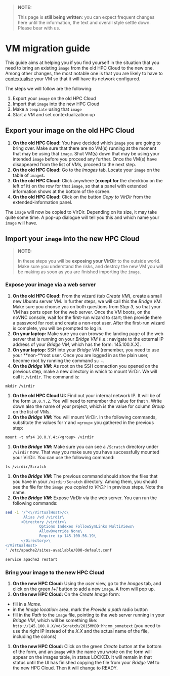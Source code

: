 >**NOTE:**
>
>This page is **still being written**: you can expect frequent changes here until the information, the text and overall style settle down. Please bear with us.

# VM migration guide

This guide aims at helping you if you find yourself in the situation that you need to bring an existing `image` from the old HPC Cloud to the new one. Among other changes, the most notable one is that you are likely to have to [contextualise](contextualization) your VM so that it will have its network configured.

The steps we will follow are the following:
1. Export your `image` on the old HPC Cloud
1. Import that `image` into the new HPC Cloud
1. Make a `template` using that `image`
1. Start a VM and set contextualization up

## Export your image on the old HPC Cloud

1. **On the old HPC Cloud:** You have decided which `image` you are going to bring over. Make sure that there are no VM(s) running at the moment that may be using that `image`. Shut VM(s) down that may be using your intended `image` before you proceed any further. Once the VM(s) have disappeared from the list of VMs, proceed to the next step.
1. **On the old HPC Cloud:** Go to the _Images_ tab. Locate your `image` on the table of `image`s.
1. **On the old HPC Cloud:** Click anywhere (**except for** the checkbox on the left of it) on the row for that `image`, so that a panel with extended information shows at the bottom of the screen.
1. **On the old HPC Cloud:** Click on the button _Copy to VirDir_ from the extended-information panel.

The `image` will now be copied to VirDir. Depending on its size, it may take quite some time. A pop-up dialogue will tell you this and which name your `image` will have.

## Import your `image` into the new HPC Cloud

>**NOTE:**
>
>In these steps you will be **exposing your VirDir** to the outside world. Make sure you understand the risks, and destroy the new VM you will be making as soon as you are finished importing the `image`.

### Expose your image via a web server
1. **On the old HPC Cloud:** From the wizard (tab _Create VM_), create a small new Ubuntu server VM. In further steps, we will call this the _Bridge VM_. Make sure you choose _yes_ on both questions from _Step 3_, so that your VM has ports open for the web server. Once the VM boots, on the noVNC console, wait for the first-run wizard to start; then provide there a password for root and create a non-root user. After the first-run wizard is complete, you will be prompted to log in.
1. **On your laptop:** Make sure you can browse the landing page of the web server that is running on your _Bridge VM_ (i.e.: navigate to the external IP address of your _Bridge VM_, which has the form: 145.100.X.X).
1. **On your laptop:** SSH into your _Bridge VM_ (remember, you need to use your **non-**root user. Once you are logged in as the plain user, become root by running the command `su -`.
1. **On the _Bridge VM_:** As root on the SSH connection you opened on the previous step, make a new directory in which to mount VirDir. We will call it `/virdir`. The command is:
```
mkdir /virdir
```
1. **On the old HPC Cloud UI:** Find out your internal network IP. It will be of the form `10.0.Y.Z`. You will need to remember the value for that `Y`. Write down also the name of your project, which is the value for column _Group_ on the list of VMs.
1. **On the _Bridge VM_:** You will mount VirDir. In the following commands, substitute the values for `Y` and `<group>` you gathered in the previous step:
```
mount -t nfs4 10.0.Y.4:/<group> /virdir
```
1. **On the _Bridge VM_:** Make sure you can see a `/Scratch` directory under `/virdir` now. That way you make sure you have successfully mounted your VirDir. You can use the following command:
```
ls /virdir/Scratch
```
1. **On the _Bridge VM_:** The previous command should show the files that you have in your `/virdir/Scratch` directory. Among them, you should see the file for the `image` you _copied to VirDir_ in previous steps. Note the name.
1. **On the _Bridge VM_:** Expose VirDir via the web server. You can run the following commands: 

```sh
sed -i '/^<\/VirtualHost>/c\
        Alias /vd /virdir\
       <Directory /virdir>\
               Options Indexes FollowSymLinks MultiViews\
               AllowOverride None\
               Require ip 145.100.56.19\
       </Directory>\
</VirtualHost>
' /etc/apache2/sites-available/000-default.conf

service apache2 restart
```

### Bring your image to the new HPC Cloud
1. **On the new HPC Cloud:** Using the _user_ view, go to the _Images_ tab, and click on the green _[+]_ button to add a new `image`. A from will pop up.
1. **On the new HPC Cloud:** On the _Create Image_ form:
 * fill in a _Name_. 
 * in the _Image location:_ area, mark the _Provide a path_ radio button
 * fill in the _Path_ to the `image` file, pointing to the web server running in your _Bridge VM_, which will be something like: `http://145.100.X.X/vd/Scratch/2015MMDD:hh:mm_sometext` (you need to use the right IP instead of the _X.X_ and the actual name of the file, including the colons)
1. **On the new HPC Cloud:** Click on the green _Create_ button at the bottom of the form, and an `image` with the name you wrote on the form will appear on the images table, in status LOCKED. It will remain in that status until the UI has finished copying the file from your _Bridge VM_ to the new HPC Cloud. Then it will change to READY.

